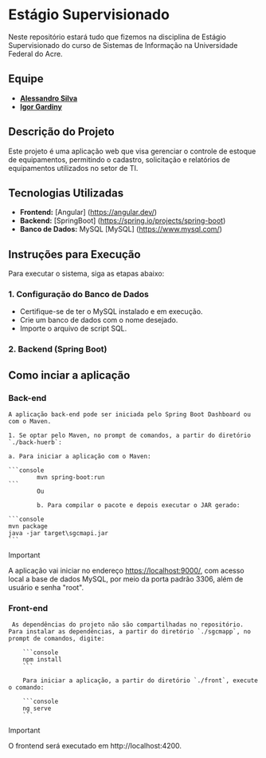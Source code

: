 # Estágio Supervisionado

Neste repositório estará tudo que fizemos na disciplina de Estágio Supervisionado do curso de Sistemas de Informação na Universidade Federal do Acre.

## Equipe
- **[Alessandro Silva](https://github.com/sandr01)** 
- **[Igor Gardiny](https://github.com/Gardiny)**

## Descrição do Projeto
Este projeto é uma aplicação web que visa gerenciar o controle de estoque de equipamentos, permitindo o cadastro, solicitação e relatórios de equipamentos utilizados no setor de TI.

## Tecnologias Utilizadas
- **Frontend:** [Angular] (https://angular.dev/)
- **Backend:** [SpringBoot] (https://spring.io/projects/spring-boot)
- **Banco de Dados:** MySQL [MySQL] (https://www.mysql.com/)

## Instruções para Execução
Para executar o sistema, siga as etapas abaixo:

### 1. Configuração do Banco de Dados
- Certifique-se de ter o MySQL instalado e em execução.
- Crie um banco de dados com o nome desejado.
- Importe o arquivo de script SQL.

### 2. Backend (Spring Boot)
<summary>
    <h2>Como inciar a aplicação</h2>
</summary>

<h3>Back-end</h3>

    A aplicação back-end pode ser iniciada pelo Spring Boot Dashboard ou com o Maven.

    1. Se optar pelo Maven, no prompt de comandos, a partir do diretório `./back-huerb`:

    a. Para iniciar a aplicação com o Maven:

    ```console
            mvn spring-boot:run
    ```
            Ou

            b. Para compilar o pacote e depois executar o JAR gerado:

    ```console
    mvn package
    java -jar target\sgcmapi.jar
    ```
> [!IMPORTANT]
> A aplicação vai iniciar no endereço <https://localhost:9000/>, com acesso local a base de dados MySQL, por meio da porta padrão 3306, além de usuário e senha "root".

<h3>Front-end</h3>

     As dependências do projeto não são compartilhadas no repositório. Para instalar as dependências, a partir do diretório `./sgcmapp`, no prompt de comandos, digite:

        ```console
        npm install
        ```

        Para iniciar a aplicação, a partir do diretório `./front`, execute o comando:

        ```console
        ng serve
        ```

> [!IMPORTANT]
> O frontend será executado em http://localhost:4200.
